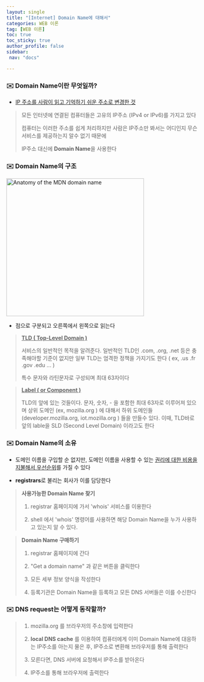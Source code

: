 ```yaml
---
layout: single
title: "[Internet] Domain Name에 대해서"
categories: WEB 이론
tag: [WEB 이론]
toc: true
toc_sticky: true
author_profile: false
sidebar:
 nav: "docs"

---
```


### :envelope: Domain Name이란 무엇일까?

- <u>IP 주소를 사람이 읽고 기억하기 쉬운 주소로 변경한 것</u>

> 모든 인터넷에 연결된 컴퓨터들은 고유의 IP주소 (IPv4 or IPv6)를 가지고 있다
> 
> 컴퓨터는 이러한 주소를 쉽게 처리하지만 사람은 IP주소만 봐서는 어디인지 무슨 서비스를 제공하는지 알수 없기 때문에 
> 
> IP주소 대신에 **Domain Name**을 사용한다

### :envelope: Domain Name의 구조

<img title="" src="https://developer.mozilla.org/en-US/docs/Learn/Common_questions/What_is_a_domain_name/structure.png" alt="Anatomy of the MDN domain name" width="360" data-align="center">

- 점으로 구분되고 오른쪽에서 왼쪽으로 읽는다 

> **<u>TLD ( Top-Level Domain )</u>**
> 
> 서비스의 일반적인 목적을 알려준다. 일반적인 TLD인 .com, .org, .net 등은 충족해야할 기준이 없지만 일부 TLD는 엄격한 정책을 가지기도 한다 ( ex, .us .fr .gov .edu ... )
> 
> 특수 문자와 라틴문자로 구성되며 최대 63자이다 

> **<u>Label ( or Component )</u>**
> 
> TLD의 앞에 있는 것들이다. 문자, 숫자, - 을 포함한 최대 63자로 이루어져 있으며 상위 도메인 (ex, mozilla.org ) 에 대해서 하위 도메인들 (developer.mozilla.org, iot.mozilla.org ) 들을 만들수 있다. 이때, TLD바로 앞의 lable을 SLD (Second Level Domain) 이라고도 한다 

### :envelope: Domain Name의 소유

- 도메인 이름을 구입할 순 없지만, 도메인 이름을 사용할 수 있는 <u>권리에 대한 비용을 지불해서 우선순위</u>를 가질 수 있다 

- **registrars**로 불리는 회사가 이를 담당한다

> **사용가능한 Domain Name 찾기**
> 
> 1. registrar 홈페이지에 가서 'whois' 서비스를 이용한다
> 
> 2. shell 에서 'whois' 명령어를 사용하면 해당 Domain Name을 누가 사용하고 있는지 알 수 있다. 

> **Domain Name 구매하기**
> 
> 1. registrar 홈페이지에 간다
> 
> 2. "Get a domain name" 과 같은 버튼을 클릭한다
> 
> 3. 모든 세부 정보 양식을 작성한다
> 
> 4. 등록기관은 Domain Name을 등록하고 모든 DNS 서버들은 이를 수신한다

### :envelope: DNS request는 어떻게 동작할까?

> 1. mozilla.org 를 브라우저의 주소창에 입력한다
> 
> 2. **local DNS cache** 를 이용하여 컴퓨터에게 이미 Domain Name에 대응하는 IP주소를 아는지 물은 후, IP주소로 변환해 브라우저를 통해 출력한다
> 
> 3. 모른다면, DNS 서버에 요청해서 IP주소를 받아온다
> 
> 4. IP주소를 통해 브라우저에 출력한다 
